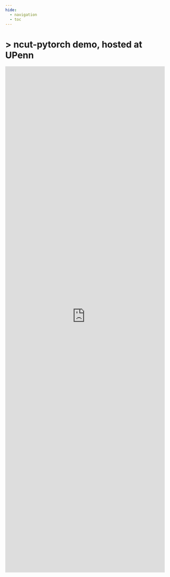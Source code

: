 ```yaml
---
hide:
  - navigation
  - toc
---
```


<!-- <script
	type="module"
	src="https://gradio.s3-us-west-2.amazonaws.com/4.42.0/gradio.js"
></script>

<gradio-app src="https://fond-rich-sunbird.ngrok-free.app/"></gradio-app> -->

# > ncut-pytorch demo, hosted at UPenn

<iframe
	src="https://fond-rich-sunbird.ngrok-free.app/"
	frameborder="0"
	width="100%"
	height="1600"
></iframe>
